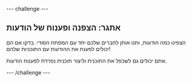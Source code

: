 \--- challenge \---

## אתגר: הצפנה ופענוח של הודעות

הצפינו כמה הודעות, ותנו אותן לחברים שלכם יחד עם המפתח הסודי. בדקו אם הם יכולים לפענח את ההודעות עם התוכניות שלהם!

אתם יכולים גם לשכפל את התוכנית וליצור תוכנית נפרדת לפענוח הודעות.

\--- /challenge \---